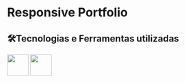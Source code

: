 #  Responsive Portfolio 

<h2> 🛠️Tecnologias e Ferramentas utilizadas</h2>
<div align= "left">
<img src="https://cdn.jsdelivr.net/gh/devicons/devicon/icons/html5/html5-original.svg" width= 50/>
<img src="https://cdn.jsdelivr.net/gh/devicons/devicon/icons/css3/css3-original-wordmark.svg" width= 50/>

